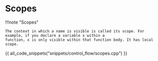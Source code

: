 # Scopes

!!!note "Scopes"

    The context in which a name is visible is called its scope. For example, if you declare a variable x within a 
    function, x is only visible within that function body. It has local scope.

{{ all_code_snippets("snippets/control_flow/scopes.cpp") }}
